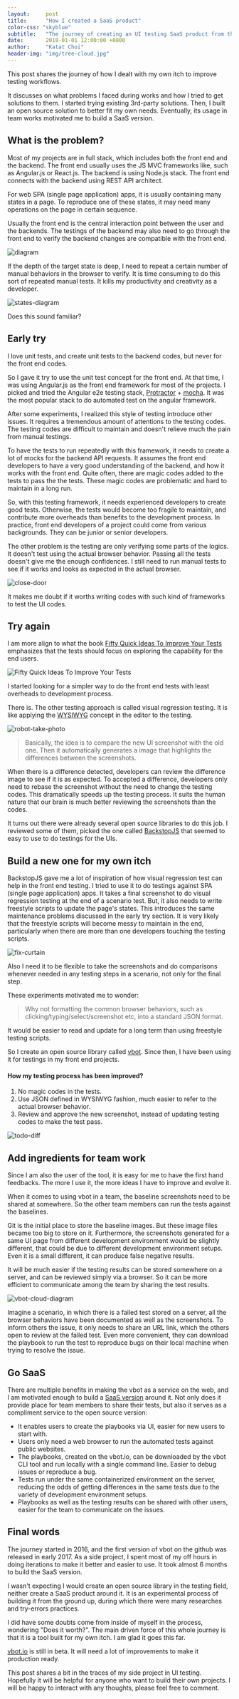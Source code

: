 ```yaml
---
layout:     post
title:      "How I created a SaaS product"
color-css: "skyblue"
subtitle:   "The journey of creating an UI testing SaaS product from the ground up"
date:       2018-01-01 12:00:00 +0800
author:     "Katat Choi"
header-img: "img/tree-cloud.jpg"
---
```


This post shares the journey of how I dealt with my own itch to improve testing workflows.

It discusses on what problems I faced during works and how I tried to get solutions to them. I started trying existing 3rd-party solutions. Then, I built an open source solution to better fit my own needs. Eventually,  its usage in team works motivated me to build a SaaS version.

## What is the problem?
Most of my projects are in full stack, which includes both the front end and the backend. The front end usually uses the JS MVC frameworks like, such as Angular.js or React.js. The backend is using Node.js stack. The front end connects with the backend using REST API architect.

For web SPA (single page application) apps, it is usually containing many states in a page. To reproduce one of these states, it may need many operations on the page in certain sequence.

Usually the front end is the central interaction point between the user and the backends. The testings of the backend may also need to go through the front end to verify the backend changes are compatible with the front end.

![diagram](/img/central-interaction-diagram.png)

If the depth of the target state is deep, I need to repeat a certain number of manual behaviors in the browser to verify. It is time consuming to do this sort of repeated manual tests. It kills my productivity and creativity as a developer.

![states-diagram](/img/states-change.png)

Does this sound familiar?

## Early try
I love unit tests, and create unit tests to the backend codes, but never for the front end codes.

So I gave it try to use the unit test concept for the front end. At that time, I was using Angular.js as the front end framework for most of the projects. I picked and tried the Angular e2e testing stack, [Protractor](https://github.com/angular/protractor) + [mocha](https://mochajs.org/
). It was the most popular stack to do automated test on the angular framework.

After some experiments, I realized this style of testing introduce other issues. It requires a tremendous amount of attentions to the testing codes. The testing codes are difficult to maintain and doesn't relieve much the pain from manual testings.

To have the tests to run repeatedly with this framework, it needs to create a lot of mocks for the backend API requests. It assumes the front end developers to have a very good understanding of the backend, and how it works with the front end. Quite often, there are magic codes added to the tests to pass the the tests. These magic codes are problematic and hard to maintain in a long run.

So, with this testing framework, it needs experienced developers to create good tests. Otherwise, the tests would become too fragile to maintain, and contribute more overheads than benefits to the development process. In practice, front end developers of a project could come from various backgrounds. They can be junior or senior developers.

The other problem is the testing are only verifying some parts of the logics. It doesn't test using the actual browser behavior. Passing all the tests doesn't give me the enough confidences. I still need to run manual tests to see if it works and looks as expected in the actual browser.

![close-door](/img/close-door.gif)

It makes me doubt if it worths writing codes with such kind of frameworks to test the UI codes.

## Try again
I am more align to what the book [Fifty Quick Ideas To Improve Your Tests](https://www.amazon.com/Fifty-Quick-Ideas-Improve-Tests-ebook/dp/B00XVFFK7E/ref=sr_1_1?ie=UTF8&qid=1514258592&sr=8-1&keywords=fifty+ideas+of+testing) emphasizes that the tests should focus on exploring the capability for the end users.

![Fifty Quick Ideas To Improve Your Tests](https://images-na.ssl-images-amazon.com/images/I/51DlCCMPOoL._SX260_.jpg)

I started looking for a simpler way to do the front end tests with  least overheads to development process.

There is. The other testing approach is called visual regression testing. It is like applying the [WYSIWYG](https://en.wikipedia.org/wiki/WYSIWYG) concept in the editor to the testing.

![robot-take-photo](/img/robot-take-photo.jpg)

> Basically, the idea is to compare the new UI screenshot with the old one. Then it automatically generates a image that highlights the differences between the screenshots.

When there is a difference detected, developers can review the difference image to see if it is as expected. To accepted a difference, developers only need to rebase the screenshot without the need to change the testing codes. This dramatically speeds up the testing process. It suits the human nature that our brain is much better reviewing the screenshots than the codes.

It turns out there were already several open source libraries to do this job. I reviewed some of them, picked the one called [BackstopJS](https://github.com/garris/BackstopJS) that seemed to easy to use to do testings for the UIs.

## Build a new one for my own itch
BackstopJS gave me a lot of inspiration of how visual regression test can help in the front end testing. I tried to use it to do testings against SPA (single page application) apps. It takes a final screenshot to do visual regression testing at the end of a scenario test. But, it also needs to write freestyle scripts to update the page's states. This introduces the same maintenance problems discussed in the early try section. It is very likely that the freestyle scripts will become messy to maintain in the end, particularly when there are more than one developers touching the testing scripts.

![fix-curtain](/img/fix-curtain.gif)

Also I need it to be flexible to take the screenshots and do comparisons whenever needed in any testing steps in a scenario, not only for the final step.

These experiments motivated me to wonder:
> Why not formatting the common browser behaviors, such as clicking/typing/select/screenshot etc, into a standard JSON format.

It would be easier to read and update for a long term than using freestyle testing scripts.

So I create an open source library called [vbot](https://github.com/katat/vbot). Since then, I have been using it for testings in my front end projects.

#### How my testing process has been improved?
1. No magic codes in the tests.
2. Use JSON defined in WYSIWYG fashion, much easier to refer to the actual browser behavior.
3. Review and approve the new screenshot, instead of updating testing codes to make the test pass.

![todo-diff](/img/todo-diff.png)

## Add ingredients for team work
Since I am also the user of the tool, it is easy for me to have the first hand feedbacks. The more I use it, the more ideas I have to improve and evolve it.

When it comes to using vbot in a team, the baseline screenshots need to be shared at somewhere. So the other team members can run the tests against the baselines.

Git is the initial place to store the baseline images. But these image files became too big to store on it. Furthermore, the screenshots generated for a same UI page from different development environment would be slightly different, that could be due to different development environment setups. Even it is a small different, it can produce false negative results.

It will be much easier if the testing results can be stored somewhere on a server, and can be reviewed simply via a browser. So it can be more efficient to communicate among the team by sharing the test results.

![vbot-cloud-diagram](/img/vbot-web-cloud.png)

Imagine a scenario, in which there is a failed test stored on a server, all the browser behaviors have been documented as well as the screenshots. To inform others the issue, it only needs to share an URL link, which the others open to review at the failed test. Even more convenient, they can download the playbook to run the test to reproduce bugs on their local machine when trying to resolve the issue.

## Go SaaS
There are multiple benefits in making the vbot as a service on the web, and I am motivated enough to build a [SaaS version](https://vbot.io) around it. Not only does it provide place for team members to share their tests, but also it serves as a compliment service to the open source version:

- It enables users to create the playbooks via UI, easier for new users to start with.
- Users only need a web browser to run the automated tests against public websites.
- The playbooks, created on the vbot.io, can be downloaded by the vbot CLI tool and run locally with a single command line. Easier to debug issues or reproduce a bug.
- Tests run under the same containerized environment on the server, reducing the odds of getting differences in the same tests due to the variety of development environment setups.
- Playbooks as well as the testing results can be shared with other users, easier for the team to communicate on the issues.

## Final words
The journey started in 2016, and the first version of vbot on the github was released in early 2017.  As a side project, I spent most of my off hours in doing iterations to make it better and easier to use. It took almost 6 months to build the SaaS version.

I wasn't expecting I would create an open source library in the testing field, neither create a SaaS product around it. It is an experimental process of building it from the ground up, during which there were many researches and try-errors practices.

I did have some doubts come from inside of myself in the process, wondering "Does it worth?". The main driven force of this whole journey is that it is a tool built for my own itch. I am glad it goes this far.

[vbot.io](https://vbot.io) is still in beta. It will need a lot of improvements to make it production ready.

This post shares a bit in the traces of my side project in UI testing. Hopefully it will be helpful for anyone who want to build their own projects. I will be happy to interact with any thoughts, please feel free to comment.
